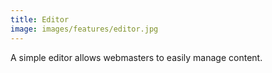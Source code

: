 ```yaml
---
title: Editor
image: images/features/editor.jpg
---
```


A simple editor allows webmasters to easily manage content.